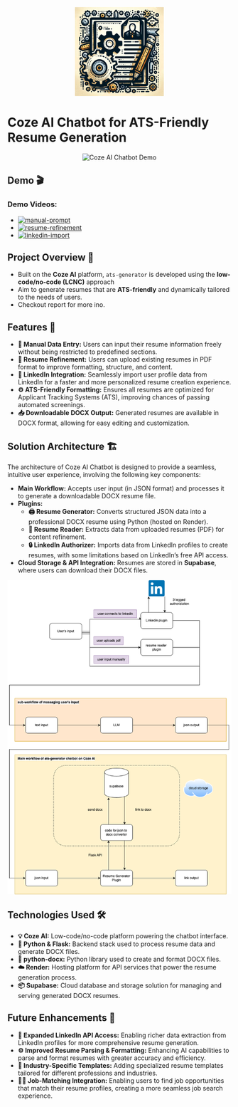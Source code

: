 <p align="center">
  <img src="ats-generator.jpeg" alt="Logo" width="200" />
</p>

# Coze AI Chatbot for ATS-Friendly Resume Generation



<p align="center">
  <img src="https://github.com/user-attachments/assets/8f0e10b9-7fe2-4f5e-9da4-a42bde5a7a9b" alt="Coze AI Chatbot Demo" width="800" />
</p>

## Demo 🎬

### Demo Videos:

-  [![manual-prompt](https://img.shields.io/badge/Manual%20Prompt-Watch%20Video-red?style=for-the-badge)](https://youtu.be/3-9s5kqQRYQ?si=WTaqPAAybSa6-U-u) 
-  [![resume-refinement](https://img.shields.io/badge/Resume%20Refinement-Watch%20Video-red?style=for-the-badge)](https://youtu.be/gwf3PMt0sVY?si=DfYucVImqQ1jt2AZ) 
-  [![linkedin-import](https://img.shields.io/badge/LinkedIn%20Import-VWatch%20Video-red?style=for-the-badge)](https://youtu.be/_zysCtnA6aM?si=izBe0BNdR8uv2h9n) 


## Project Overview 🌟

- Built on the **Coze AI** platform, `ats-generator` is developed using the **low-code/no-code (LCNC)** approach
- Aim to generate resumes that are **ATS-friendly** and dynamically tailored to the needs of users.
- Checkout report for more ino.

## Features 🚀

- **📝 Manual Data Entry:** Users can input their resume information freely without being restricted to predefined sections.
- **🔧 Resume Refinement:** Users can upload existing resumes in PDF format to improve formatting, structure, and content.
- **🔗 LinkedIn Integration:** Seamlessly import user profile data from LinkedIn for a faster and more personalized resume creation experience.
- **⚙️ ATS-Friendly Formatting:** Ensures all resumes are optimized for Applicant Tracking Systems (ATS), improving chances of passing automated screenings.
- **📥 Downloadable DOCX Output:** Generated resumes are available in DOCX format, allowing for easy editing and customization.



## Solution Architecture 🏗️

The architecture of Coze AI Chatbot is designed to provide a seamless, intuitive user experience, involving the following key components:

- **Main Workflow:** Accepts user input (in JSON format) and processes it to generate a downloadable DOCX resume file.
- **Plugins:**
  - **🖨️ Resume Generator:** Converts structured JSON data into a professional DOCX resume using Python (hosted on Render).
  - **📄 Resume Reader:** Extracts data from uploaded resumes (PDF) for content refinement.
  - **🔒 LinkedIn Authorizer:** Imports data from LinkedIn profiles to create resumes, with some limitations based on LinkedIn’s free API access.
- **Cloud Storage & API Integration:** Resumes are stored in **Supabase**, where users can download their DOCX files.

![Architecture Diagram](architecture.png)

## Technologies Used 🛠️

- **💡 Coze AI:** Low-code/no-code platform powering the chatbot interface.
- **🐍 Python & Flask:** Backend stack used to process resume data and generate DOCX files.
- **📄 python-docx:** Python library used to create and format DOCX files.
- **☁️ Render:** Hosting platform for API services that power the resume generation process.
- **📦 Supabase:** Cloud database and storage solution for managing and serving generated DOCX resumes.

## Future Enhancements 🔮

- **🔗 Expanded LinkedIn API Access:** Enabling richer data extraction from LinkedIn profiles for more comprehensive resume generation.
- **⚙️ Improved Resume Parsing & Formatting:** Enhancing AI capabilities to parse and format resumes with greater accuracy and efficiency.
- **💼 Industry-Specific Templates:** Adding specialized resume templates tailored for different professions and industries.
- **🧑‍💻 Job-Matching Integration:** Enabling users to find job opportunities that match their resume profiles, creating a more seamless job search experience.
